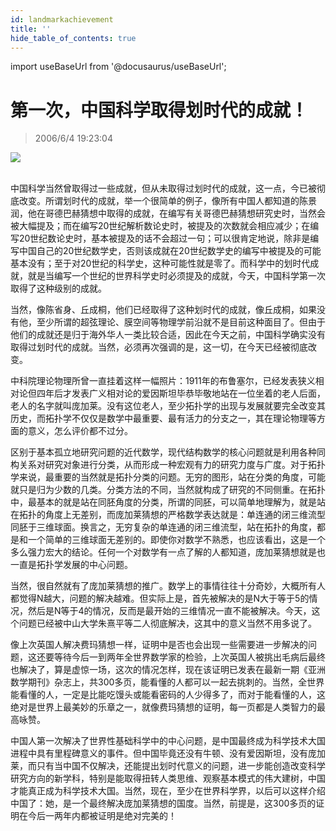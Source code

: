 ```yaml
---
id: landmarkachievement
title: ''
hide_table_of_contents: true
---
```


import useBaseUrl from '@docusaurus/useBaseUrl';

# 第一次，中国科学取得划时代的成就！

> 2006/6/4 19:23:04

<div style={{textAlign: 'center'}}>
<img src={useBaseUrl('https://gateway.ipfscdn.io/ipfs/QmXSnds2BF97yuZwYAMLwrpjQcuPcm22WGsFmBJfWFTEUM/math/landmarkachievement/1.gif')} /><br/><br/>
</div>

中国科学当然曾取得过一些成就，但从未取得过划时代的成就，这一点，今已被彻底改变。所谓划时代的成就，举一个很简单的例子，像所有中国人都知道的陈景润，他在哥德巴赫猜想中取得的成就，在编写有关哥德巴赫猜想研究史时，当然会被大幅提及；而在编写20世纪解析数论史时，被提及的次数就会相应减少；在编写20世纪数论史时，基本被提及的话不会超过一句；可以很肯定地说，除非是编写中国自己的20世纪数学史，否则该成就在20世纪数学史的编写中被提及的可能基本没有；至于对20世纪的科学史，这种可能性就是零了。而科学中的划时代成就，就是当编写一个世纪的世界科学史时必须提及的成就，今天，中国科学第一次取得了这种级别的成就。
 
当然，像陈省身、丘成桐，他们已经取得了这种划时代的成就，像丘成桐，如果没有他，至少所谓的超弦理论、膜空间等物理学前沿就不是目前这种面目了。但由于他们的成就还是归于海外华人一类比较合适，因此在今天之前，中国科学确实没有取得过划时代的成就。当然，必须再次强调的是，这一切，在今天已经被彻底改变。
 
中科院理论物理所曾一直挂着这样一幅照片：1911年的布鲁塞尔，已经发表狭义相对论但四年后才发表广义相对论的爱因斯坦毕恭毕敬地站在一位坐着的老人后面，老人的名字就叫庞加莱。没有这位老人，至少拓扑学的出现与发展就要完全改变其历史，而拓扑学不仅仅是数学中最重要、最有活力的分支之一，其在理论物理等方面的意义，怎么评价都不过分。
 
区别于基本孤立地研究问题的近代数学，现代结构数学的核心问题就是利用各种同构关系对研究对象进行分类，从而形成一种宏观有力的研究力度与广度。对于拓扑学来说，最重要的当然就是拓扑分类的问题。无穷的图形，站在分类的角度，可能就只是归为少数的几类。分类方法的不同，当然就构成了研究的不同侧重。在拓扑中，最基本的就是站在同胚角度的分类，所谓的同胚，可以简单地理解为，就是站在拓扑的角度上无差别，而庞加莱猜想的严格数学表达就是：单连通的闭三维流型同胚于三维球面。换言之，无穷复杂的单连通的闭三维流型，站在拓扑的角度，都是和一个简单的三维球面无差别的。即使你对数学不熟悉，也应该看出，这是一个多么强力宏大的结论。任何一个对数学有一点了解的人都知道，庞加莱猜想就是也一直是拓扑学发展的中心问题。
 
当然，很自然就有了庞加莱猜想的推广。数学上的事情往往十分奇妙，大概所有人都觉得N越大，问题的解决越难。但实际上是，首先被解决的是N大于等于5的情况，然后是N等于4的情况，反而是最开始的三维情况一直不能被解决。今天，这个问题已经被中山大学朱熹平等二人彻底解决，这其中的意义当然不用多说了。

像上次英国人解决费玛猜想一样，证明中是否也会出现一些需要进一步解决的问题，这还要等待今后一到两年全世界数学家的检验，上次英国人被挑出毛病后最终也解决了，算是虚惊一场，这次的情况怎样，现在该证明已发表在最新一期《亚洲数学期刊》杂志上，共300多页，能看懂的人都可以一起去挑刺的。当然，全世界能看懂的人，一定是比能吃馒头或能看密码的人少得多了，而对于能看懂的人，这绝对是世界上最美妙的乐章之一，就像费玛猜想的证明，每一页都是人类智力的最高咏赞。
 
中国人第一次解决了世界性基础科学中的中心问题，是中国最终成为科学技术大国进程中具有里程碑意义的事件。但中国毕竟还没有牛顿、没有爱因斯坦，没有庞加莱，而只有当中国不仅解决，还能提出划时代意义的问题，进一步能创造改变科学研究方向的新学科，特别是能取得扭转人类思维、观察基本模式的伟大建树，中国才能真正成为科学技术大国。当然，现在，至少在世界科学界，以后可以这样介绍中国了：她，是一个最终解决庞加莱猜想的国度。当然，前提是，这300多页的证明在今后一两年内都被证明是绝对完美的！
